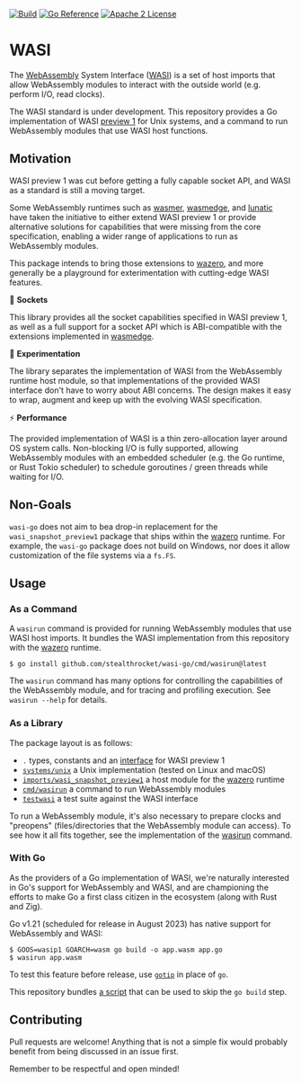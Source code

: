 [![Build](https://github.com/stealthrocket/wasi-go/actions/workflows/wasi-testuite.yml/badge.svg)](https://github.com/stealthrocket/wasi-go/actions/workflows/go.yml)
[![Go Reference](https://pkg.go.dev/badge/github.com/stealthrocket/wasi-go.svg)](https://pkg.go.dev/github.com/stealthrocket/wasi-go)
[![Apache 2 License](https://img.shields.io/badge/license-Apache%202-blue.svg)](LICENSE)

# WASI

The [WebAssembly][wasm] System Interface ([WASI][wasi]) is a set of host imports
that allow WebAssembly modules to interact with the outside world (e.g. perform
I/O, read clocks).

The WASI standard is under development. This repository provides a Go
implementation of WASI [preview 1][preview1] for Unix systems, and a command
to run WebAssembly modules that use WASI host functions.

## Motivation

WASI preview 1 was cut before getting a fully capable socket API, and WASI as a
standard is still a moving target.

Some WebAssembly runtimes such as [wasmer][wasmer], [wasmedge][wasmedge], and
[lunatic][lunatic] have taken the initiative to either extend WASI preview 1 or
provide alternative solutions for capabilities that were missing from the core
specification, enabling a wider range of applications to run as WebAssembly
modules.

This package intends to bring those extensions to [wazero][wazero], and more
generally be a playground for exterimentation with cutting-edge WASI features.

:electric_plug: **Sockets**

This library provides all the socket capabilities specified in WASI preview 1,
as well as a full support for a socket API which is ABI-compatible with the
extensions implemented in [wasmedge][wasmedge].

:battery: **Experimentation**

The library separates the implementation of WASI from the WebAssembly runtime
host module, so that implementations of the provided WASI interface don't have
to worry about ABI concerns. The design makes it easy to wrap, augment and
keep up with the evolving WASI specification.

:zap: **Performance**

The provided implementation of WASI is a thin zero-allocation layer around OS
system calls. Non-blocking I/O is fully supported, allowing WebAssembly modules
with an embedded scheduler (e.g. the Go runtime, or Rust Tokio scheduler) to
schedule goroutines / green threads while waiting for I/O.

## Non-Goals

`wasi-go` does not aim to bea drop-in replacement for the `wasi_snapshot_preview1`
package that ships within the [wazero][wazero] runtime. For example, the `wasi-go`
package does not build on Windows, nor does it allow customization of the file
systems via a `fs.FS`.

## Usage

### As a Command

A `wasirun` command is provided for running WebAssembly modules that use WASI host imports.
It bundles the WASI implementation from this repository with the [wazero][wazero] runtime.

```console
$ go install github.com/stealthrocket/wasi-go/cmd/wasirun@latest
```

The `wasirun` command has many options for controlling the capabilities of the WebAssembly
module, and for tracing and profiling execution. See `wasirun --help` for details.

### As a Library

The package layout is as follows:

- `.` types, constants and an [interface][system] for WASI preview 1
- [`systems/unix`][unix-system] a Unix implementation (tested on Linux and macOS)
- [`imports/wasi_snapshot_preview1`][host-module] a host module for the [wazero][wazero] runtime
- [`cmd/wasirun`][wasirun] a command to run WebAssembly modules
- [`testwasi`][testwasi] a test suite against the WASI interface

To run a WebAssembly module, it's also necessary to prepare clocks and "preopens"
(files/directories that the WebAssembly module can access). To see how it all fits
together, see the implementation of the [wasirun][wasirun] command.

### With Go

As the providers of a Go implementation of WASI, we're naturally interested in
Go's support for WebAssembly and WASI, and are championing the efforts to make
Go a first class citizen in the ecosystem (along with Rust and Zig).

Go v1.21 (scheduled for release in August 2023) has native support for
WebAssembly and WASI:

```console
$ GOOS=wasip1 GOARCH=wasm go build -o app.wasm app.go
$ wasirun app.wasm
```

To test this feature before release, use [`gotip`][gotip] in place of `go`.

This repository bundles [a script][go-script] that can be used to skip the
`go build` step.

## Contributing

Pull requests are welcome! Anything that is not a simple fix would probably
benefit from being discussed in an issue first.

Remember to be respectful and open minded!

[wasm]: https://webassembly.org
[wasi]: https://github.com/WebAssembly/WASI
[system]: https://github.com/stealthrocket/wasi-go/blob/main/system.go
[unix-system]: https://github.com/stealthrocket/wasi-go/blob/main/systems/unix/system.go
[host-module]: https://github.com/stealthrocket/wasi-go/blob/main/imports/wasi_snapshot_preview1/module.go
[preview1]: https://github.com/WebAssembly/WASI/blob/e324ce3/legacy/preview1/docs.md
[wazero]: https://wazero.io
[wasirun]: https://github.com/stealthrocket/wasi-go/blob/main/cmd/wasirun/main.go
[testwasi]: https://github.com/stealthrocket/wasi-go/tree/main/testwasi
[tracer]: https://github.com/stealthrocket/wasi-go/blob/main/tracer.go
[sockets-extension]: https://github.com/stealthrocket/wasi-go/blob/main/sockets_extension.go
[gotip]: https://pkg.go.dev/golang.org/dl/gotip
[go-script]: https://github.com/stealthrocket/wasi-go/blob/main/share/go_wasip1_wasm_exec
[wasmer]: https://github.com/wasmerio/wasmer
[wasmedge]: https://github.com/WasmEdge/WasmEdge
[lunatic]: https://github.com/lunatic-solutions/lunatic
